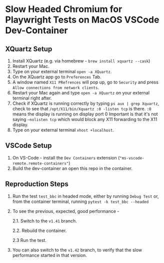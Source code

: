# Slow Headed Chromium for Playwright Tests on MacOS VSCode Dev-Container

## XQuartz Setup

1. Install XQuartz (e.g. via homebrew - `brew install xquartz --cask`)
2. Restart your Mac.
3. Type on your external terminal `open -a XQuartz`.
4. On the XQuartz app go to `Preferences` Tab.
5. A window named `X11 PRefrences` will pop up, go to `Security` and press `Allow connections from network clients`.
6. Restart your Mac again and type `open -a XQuartz` on your external terminal right after.
7. Check if XQuartz is running correctly by typing `ps aux | grep Xquartz`, check to see that `/opt/X11/bin/Xquartz :0 -listen tcp` is there.
`:0` means the display is running on display port 0 Important is that it's not saying `–nolisten tcp` which would block any X11 forwarding to the X11 display.
8. Type on your external terminal `xhost +localhost`.


## VSCode Setup

1. On VS-Code - install the `Dev Containers` extension  (`"ms-vscode-remote.remote-containers"`)
2. Build the dev-container an open this repo in the container.


## Reproduction Steps

1.  Run the test `test_bbc` in headed mode, either by running `Debug Test` or, from the container terminal, running `pytest -k test_bbc --headed`
2.  To see the previous, expected, good performance -

    2.1. Switch to the `v1.41` branch.

    2.2. Rebuild the container.

    2.3 Run the test.

3. You can also switch to the `v1.42` branch, to verify that the slow performance started in that version.
